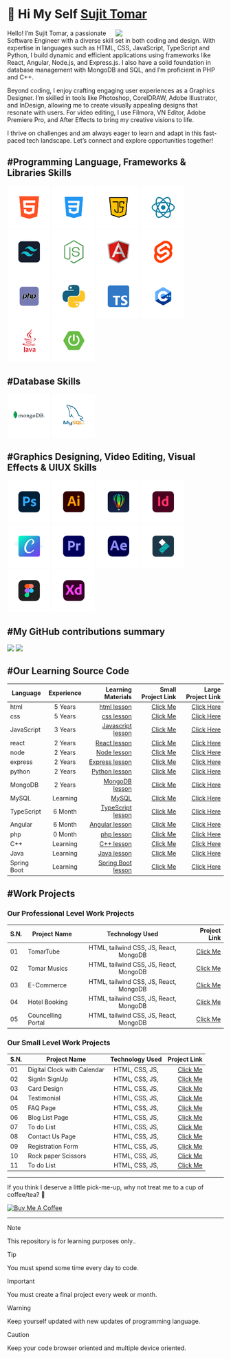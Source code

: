 <h1> 👋 Hi My Self <a href="https://github.com/iamsujittomar">Sujit Tomar</a></h1>

[<img align="right" width="50%" src="https://readme-stats.jader.me/api?username=tomarcodinglife&show_icons=true&hide=contribs,issues&bg_color=1a2a6c,b21f1f,fdbb2d&title_color=fff&text_color=fff">](https://github.com/tomarcodinglife)
[]()

Hello! I’m Sujit Tomar, a passionate Software Engineer with a diverse skill set in both coding and design. With expertise in languages such as HTML, CSS, JavaScript, TypeScript and Python, I build dynamic and efficient applications using frameworks like React, Angular, Node.js, and Express.js. I also have a solid foundation in database management with MongoDB and SQL, and I’m proficient in PHP and C++.

Beyond coding, I enjoy crafting engaging user experiences as a Graphics Designer. I’m skilled in tools like Photoshop, CorelDRAW, Adobe Illustrator, and InDesign, allowing me to create visually appealing designs that resonate with users. For video editing, I use Filmora, VN Editor, Adobe Premiere Pro, and After Effects to bring my creative visions to life.

I thrive on challenges and am always eager to learn and adapt in this fast-paced tech landscape. Let’s connect and explore opportunities together!




#Programming Language, Frameworks & Libraries Skills
---
<div>
<img src="https://github.com/tomarcodinglife/tomarcodinglife/blob/main/pl_01html.png" alt="" height="100px" title="html">
<img src="https://github.com/tomarcodinglife/tomarcodinglife/blob/main/pl_02css.png" alt="" height="100px" title="css">
<img src="https://github.com/tomarcodinglife/tomarcodinglife/blob/main/pl_03java-script.png" alt="" height="100px" title="JavaScript">
<img src="https://github.com/tomarcodinglife/tomarcodinglife/blob/main/pl_04react.png" alt="" height="100px" title="react js">
<img src="https://github.com/tomarcodinglife/tomarcodinglife/blob/main/pl_09tailwindcss.png" alt="" height="100px" title="tailwind css">
<img src="https://github.com/tomarcodinglife/tomarcodinglife/blob/main/pl_05Node-JS.png" alt="" height="100px" title="node js">
<img src="https://github.com/tomarcodinglife/tomarcodinglife/blob/main/pl_06angular.png" alt="" height="100px" title="Angular js">
<img src="https://github.com/tomarcodinglife/tomarcodinglife/blob/main/pl_13svelte.png" alt="" height="100px" title="svelte">
<img src="https://github.com/tomarcodinglife/tomarcodinglife/blob/main/pl_11php.png" alt="" height="100px" title="php">
<img src="https://github.com/tomarcodinglife/tomarcodinglife/blob/main/pl_07python.png" alt="" height="100px" title="python">
<img src="https://github.com/tomarcodinglife/tomarcodinglife/blob/main/pl_08typescript.png" alt="" height="100px" title="typescript">
<img src="https://github.com/tomarcodinglife/tomarcodinglife/blob/main/pl_09c%2B%2B.png" alt="" height="100px" title="C++">
<img src="https://github.com/tomarcodinglife/tomarcodinglife/blob/main/pl_09java.png" alt="" height="100px" title="java">
<img src="https://github.com/tomarcodinglife/tomarcodinglife/blob/main/pl_12springboot.png" alt="" height="100px" title="springboot">
</div>



#Database Skills
---
<div>
  <img src="https://github.com/tomarcodinglife/tomarcodinglife/blob/main/db_01mongodb.png" alt="" height="100px" title="mongoDB">
  <img src="https://github.com/tomarcodinglife/tomarcodinglife/blob/main/db_02my_sql.png" alt="" height="100px" title="my Sql">
</div>



#Graphics Designing, Video Editing, Visual Effects & UIUX Skills
---
<div>
  <img src="https://github.com/tomarcodinglife/tomarcodinglife/blob/main/GD_01AdobePhotoshop.png" alt="" height="100px" title="Photoshop">
  <img src="https://github.com/tomarcodinglife/tomarcodinglife/blob/main/GD_02AdobeIllustrator.png" alt="" height="100px" title="illustrator">
  <img src="https://github.com/tomarcodinglife/tomarcodinglife/blob/main/GD_03CorelDraw.png" alt="" height="100px" title="CorelDraw">
  <img src="https://github.com/tomarcodinglife/tomarcodinglife/blob/main/GD_04Adobe_Indesign.png" alt="" height="100px" title="InDesign">
  <img src="https://github.com/tomarcodinglife/tomarcodinglife/blob/main/GD_05Canva.png" alt="" height="100px" title="Canva">
  <img src="https://github.com/tomarcodinglife/tomarcodinglife/blob/main/VE_01AdobePremiere.png" alt="" height="100px" title="Adobe Premiere Pro">
  <img src="https://github.com/tomarcodinglife/tomarcodinglife/blob/main/VE_01AdobeAfterEffect.png" alt="" height="100px" title="Adobe After Effect">
  <img src="https://github.com/tomarcodinglife/tomarcodinglife/blob/main/VE_02WondershareFilmora.png" alt="" height="100px" title="Filmora">
  <img src="https://github.com/tomarcodinglife/tomarcodinglife/blob/main/UIUX_01Figma.png" alt="" height="100px" title="Figma">
  <img src="https://github.com/tomarcodinglife/tomarcodinglife/blob/main/UIUX_02AdobeXD.png" alt="" height="100px" title="AdobeXD">
</div>




#My GitHub contributions summary
---

<div>

<img width="49%" src="https://github-readme-streak-stats.herokuapp.com?user=tomarcodinglife&theme=dark&ring=fb4362&file=fb4362&currStreakNum=fb4362&currStreakLabel=fb4362&hide_border=true">
<img width="49%" src="https://github-readme-stats.vercel.app/api?username=tomarcodinglife&hide_border=true&show_icons=true&bg_color=151515&title_color=fb4362&icon_color=fb4362&text_bold=false&text_color=9e9e9e">

</div>




#Our Learning Source Code
---
| Language      | Experience    |  Learning Materials                                                  | Small Project Link                           | Large Project Link  |
| ------------- |:-------------:| --------------------------------------------------------------------:| --------------------------------------------:| ---------------------:|
| html          | 5 Years       |  [html lesson](https://github.com/tomarcodinglife/html)              | [Click Me](https://github.com/sujittomar) | [Click Here](https://github.com/sujitsoftengg) |
| css           | 5 Years       |  [css lesson](https://github.com/tomarcodinglife/css)                | [Click Me](https://github.com/sujittomar) | [Click Here](https://github.com/sujitsoftengg) |
| JavaScript    | 3 Years       |  [Javascript lesson](https://github.com/tomarcodinglife/javascript)  | [Click Me](https://github.com/sujittomar) | [Click Here](https://github.com/sujitsoftengg) |
| react         | 2 Years       |  [React lesson](https://github.com/tomarcodinglife/React)            | [Click Me](https://github.com/sujittomar) | [Click Here](https://github.com/sujitsoftengg) |
| node          | 2 Years       |  [Node lesson](https://github.com/tomarcodinglife/Node)              | [Click Me](https://github.com/sujittomar) | [Click Here](https://github.com/sujitsoftengg) |
| express       | 2 Years       |  [Express lesson](https://github.com/tomarcodinglife/Express)        | [Click Me](https://github.com/sujittomar) | [Click Here](https://github.com/sujitsoftengg) |
| python        | 2 Years       |  [Python lesson](https://github.com/tomarcodinglife/Python)          | [Click Me](https://github.com/sujittomar) | [Click Here](https://github.com/sujitsoftengg) |
| MongoDB       | 2 Years       |  [MongoDB lesson](https://github.com/tomarcodinglife/MongoDB)        | [Click Me](https://github.com/sujittomar) | [Click Here](https://github.com/sujitsoftengg) |
| MySQL         | Learning      |  [MySQL](https://github.com/tomarcodinglife/MySQL)                   | [Click Me](https://github.com/sujittomar) | [Click Here](https://github.com/sujitsoftengg) |
| TypeScript    | 6 Month       |  [TypeScript lesson](https://github.com/tomarcodinglife/Typescript)  | [Click Me](https://github.com/sujittomar) | [Click Here](https://github.com/sujitsoftengg) |
| Angular       | 6 Month       |  [Angular lesson](https://github.com/tomarcodinglife/Angular)        | [Click Me](https://github.com/sujittomar) | [Click Here](https://github.com/sujitsoftengg) |
| php           | 0 Month       |  [php lesson](https://github.com/tomarcodinglife/php)                | [Click Me](https://github.com/sujittomar) | [Click Here](https://github.com/sujitsoftengg) |
| C++           | Learning      |  [C++ lesson](https://github.com/tomarcodinglife/CPP)                | [Click Me](https://github.com/sujittomar) | [Click Here](https://github.com/sujitsoftengg) |
| Java          | Learning      |  [Java lesson](https://github.com/tomarcodinglife/Java)              | [Click Me](https://github.com/sujittomar) | [Click Here](https://github.com/sujitsoftengg) |
| Spring Boot   | Learning      |  [Spring Boot lesson](https://github.com/tomarcodinglife/Spring-Boot)| [Click Me](https://github.com/sujittomar) | [Click Here](https://github.com/sujitsoftengg) |





#Work Projects
---

### Our Professional Level Work Projects
|         S.N.          |        Project Name         |             Technology Used                          |  Project Link                                         |
| ----------------------| --------------------------- |:----------------------------------------------------:| -----------------------------------------------------:|
|          01           |       TomarTube             |          HTML, tailwind CSS, JS, React, MongoDB      |  [Click Me](https://github.com/iamsujittomar)         |
|          02           |      Tomar Musics           |          HTML, tailwind CSS, JS, React, MongoDB      |  [Click Me](https://github.com/iamsujittomar)         |
|          03           |      E-Commerce             |          HTML, tailwind CSS, JS, React, MongoDB      |  [Click Me](https://github.com/iamsujittomar)         |
|          04           |      Hotel Booking          |          HTML, tailwind CSS, JS, React, MongoDB      |  [Click Me](https://github.com/iamsujittomar)         |
|          05           |      Councelling Portal     |          HTML, tailwind CSS, JS, React, MongoDB      |  [Click Me](https://github.com/iamsujittomar)         |

### Our Small Level Work Projects

|         S.N.          |        Project Name         |             Technology Used                 |  Project Link                                         |
| ----------------------| --------------------------- |:-------------------------------------------:| -----------------------------------------------------:|
|          01           | Digital Clock with Calendar |              HTML, CSS, JS,                 |    [Click Me](https://github.com/sujittomar)          |
|          02           |        SignIn SignUp        |              HTML, CSS, JS,                 |    [Click Me](https://github.com/sujittomar)          |
|          03           |          Card Design        |              HTML, CSS, JS,                 |    [Click Me](https://github.com/sujittomar)          |
|          04           |          Testimonial        |              HTML, CSS, JS,                 |    [Click Me](https://github.com/sujittomar)          |
|          05           |          FAQ Page           |              HTML, CSS, JS,                 |    [Click Me](https://github.com/sujittomar)          |
|          06           |      Blog List Page         |              HTML, CSS, JS,                 |    [Click Me](https://github.com/sujittomar)          |
|          07           |         To do List          |              HTML, CSS, JS,                 |    [Click Me](https://github.com/sujittomar)          |
|          08           |      Contact Us Page        |              HTML, CSS, JS,                 |    [Click Me](https://github.com/sujittomar)          |
|          09           |      Registration Form      |              HTML, CSS, JS,                 |    [Click Me](https://github.com/sujittomar)          |
|          10           |      Rock paper Scissors    |              HTML, CSS, JS,                 |    [Click Me](https://github.com/sujittomar)          |
|          11           |          To do List         |              HTML, CSS, JS,                 |    [Click Me](https://github.com/sujittomar)          |



---
<p>If you think I deserve a little pick-me-up, why not treat me to a cup of coffee/tea? 🥺</p>
<a href="https://www.buymeacoffee.com/sujitsoftengg" target="_blank"><img src="https://cdn.buymeacoffee.com/buttons/v2/default-red.png" alt="Buy Me A Coffee" width="150" ></a>

---

> [!NOTE]
> This repository is for learning purposes only..

> [!TIP]
> You must spend some time every day to code.

> [!IMPORTANT]
> You must create a final project every week or month.

> [!WARNING]
> Keep yourself updated with new updates of programming language.

> [!CAUTION]
> Keep your code browser oriented and multiple device oriented.


<!---
tomarcodinglife/tomarcodinglife is a ✨ special ✨ repository because its `README.md` (this file) appears on your GitHub profile.
You can click the Preview link to take a look at your changes.
--->
